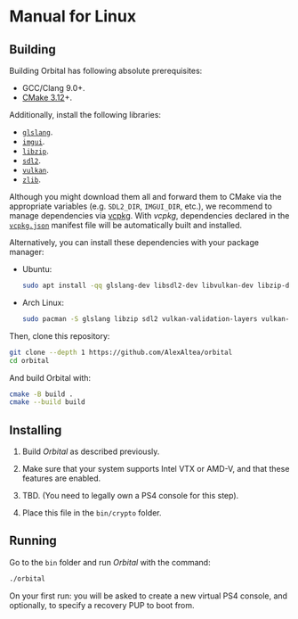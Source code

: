 # Manual for Linux

## Building

Building Orbital has following absolute prerequisites:

* GCC/Clang 9.0+.
* [CMake 3.12](https://cmake.org/)+.

Additionally, install the following libraries:

* [`glslang`](https://github.com/KhronosGroup/glslang).
* [`imgui`](https://github.com/ocornut/imgui/).
* [`libzip`](https://libzip.org/).
* [`sdl2`](https://www.libsdl.org/).
* [`vulkan`](https://vulkan.lunarg.com/sdk/).
* [`zlib`](https://zlib.net/).

Although you might download them all and forward them to CMake via the
appropriate variables (e.g. `SDL2_DIR`, `IMGUI_DIR`, etc.), we recommend
to manage dependencies via [vcpkg](https://github.com/Microsoft/vcpkg).
With *vcpkg*, dependencies declared in the [`vcpkg.json`](/vcpkg.json) 
manifest file will be automatically built and installed.

Alternatively, you can install these dependencies with your package manager:
* Ubuntu:
    ```bash
    sudo apt install -qq glslang-dev libsdl2-dev libvulkan-dev libzip-dev zlib1g-dev
    ```
* Arch Linux:
    ```bash
    sudo pacman -S glslang libzip sdl2 vulkan-validation-layers vulkan-icd-loader vulkan-headers zlib
    ```

Then, clone this repository:

```bash
git clone --depth 1 https://github.com/AlexAltea/orbital
cd orbital
```

And build Orbital with:

```bash
cmake -B build .
cmake --build build
```


## Installing

1. Build *Orbital* as described previously.

2. Make sure that your system supports Intel VTX or AMD-V, and that these features are enabled.

3. TBD. (You need to legally own a PS4 console for this step).

4. Place this file in the `bin/crypto` folder.


## Running

Go to the `bin` folder and run *Orbital* with the command:

```bash
./orbital
```

On your first run: you will be asked to create a new virtual PS4 console, and optionally,
to specify a recovery PUP to boot from.
